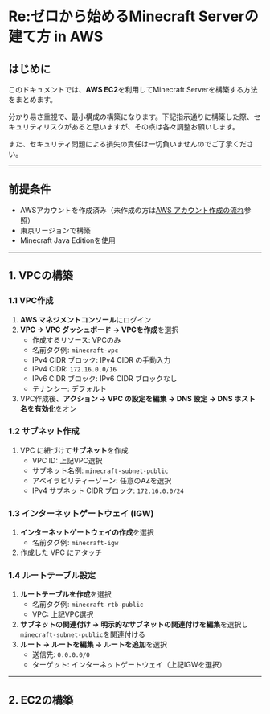 # Re:ゼロから始めるMinecraft Serverの建て方 in AWS

## はじめに
このドキュメントでは、**AWS EC2**を利用してMinecraft Serverを構築する方法をまとめます。

分かり易さ重視で、最小構成の構築になります。下記指示通りに構築した際、セキュリティリスクがあると思いますが、その点は各々調整お願いします。

また、セキュリティ問題による損失の責任は一切負いませんのでご了承ください。

---

## 前提条件
- AWSアカウントを作成済み（未作成の方は[AWS アカウント作成の流れ](https://aws.amazon.com/jp/register-flow/)参照）
- 東京リージョンで構築
- Minecraft Java Editionを使用

---

## 1. VPCの構築
### 1.1 VPC作成
1. **AWS マネジメントコンソール**にログイン
2. **VPC → VPC ダッシュボード → VPCを作成**を選択
   - 作成するリソース: VPCのみ
   - 名前タグ例: `minecraft-vpc`
   - IPv4 CIDR ブロック: IPv4 CIDR の手動入力
   - IPv4 CIDR: `172.16.0.0/16`
   - IPv6 CIDR ブロック: IPv6 CIDR ブロックなし
   - テナンシー: デフォルト
3. VPC作成後、**アクション → VPC の設定を編集 → DNS 設定 → DNS ホスト名を有効化**をオン

### 1.2 サブネット作成
1. VPC に紐づけて**サブネット**を作成
   - VPC ID: 上記VPC選択
   - サブネット名例: `minecraft-subnet-public`
   - アベイラビリティーゾーン: 任意のAZを選択
   - IPv4 サブネット CIDR ブロック: `172.16.0.0/24`

### 1.3 インターネットゲートウェイ (IGW)
1. **インターネットゲートウェイの作成**を選択
    - 名前タグ例: `minecraft-igw`
2. 作成した VPC にアタッチ

### 1.4 ルートテーブル設定
1. **ルートテーブルを作成**を選択
   - 名前タグ例: `minecraft-rtb-public`
   - VPC: 上記VPC選択
2. **サブネットの関連付け → 明示的なサブネットの関連付けを編集**を選択し`minecraft-subnet-public`を関連付ける
3. **ルート → ルートを編集 → ルートを追加**を選択
    - 送信先: `0.0.0.0/0`
    - ターゲット: インターネットゲートウェイ（上記IGWを選択）

---

## 2. EC2の構築